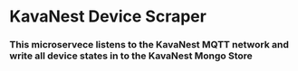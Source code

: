 # KavaNest Device Scraper
### This microservece listens to the KavaNest MQTT network and write all device states in to the KavaNest Mongo Store
